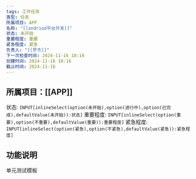 ```yaml
---
tags: 工作任务
类型: 任务
所属项目: APP
名称: "[[andriod平台开发]]"
状态: 未开始
重要程度: 重要
紧急程度: 紧急
负责人: "[[罗杰]]"
下一次检查时间: 2024-11-16 10:16
创建时间: 2024-11-16 10:16
截止时间: 2024-11-16
---
```

## 所属项目：[[APP]]

状态: `INPUT[inlineSelect(option(未开始),option(进行中),option(已完成),defaultValue(未开始)):状态]` 重要程度: `INPUT[inlineSelect(option(重要),option(不重要),defaultValue(重要)):重要程度]` 紧急程度: `INPUT[inlineSelect(option(紧急),option(不紧急),defaultValue(紧急)):紧急程度]`

## 功能说明


单元测试模板

